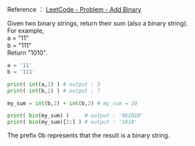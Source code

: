 Reference ： [LeetCode - Problem - Add Binary](https://leetcode.com/problems/add-binary/description/)

Given two binary strings, return their sum (also a binary string).  
For example,  
a = "11"  
b = "111"  
Return "1010".  

```python
a = '11'
b = '111'

print( int(a,2) ) # output : 3
print( int(b,2) ) # output : 7

my_sum = int(b,2) + int(b,2) # my_sum = 10

print( bin(my_sum) )     # output : '0b1010'
print( bin(my_sum)[2:] ) # output : '1010'
```
The prefix 0b represents that the result is a binary string.
